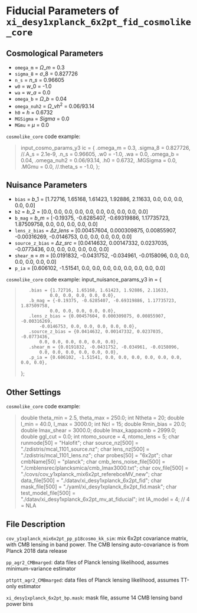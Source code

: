 # Fiducial Parameters of `xi_desy1xplanck_6x2pt_fid_cosmolike_core`

## Cosmological Parameters

- `omega_m` = $\Omega\_m$ = 0.3
- `sigma_8` = $\sigma\_8$ = 0.827726
- `n_s` = $n\_s$ = 0.96605
- `w0` = $w\_0$ = -1.0
- `wa` = $w\_a$ = 0.0
- `omega_b` = $\Omega\_b$ = 0.04
- `omega_nuh2` = $\Omega\_vh^2$ = 0.06/93.14
- `h0` = $h$ = 0.6732
- `MGSigma` = $Sigma$ = 0.0
- `MGmu` = $\mu$ = 0.0

`cosmolike_core` code example:
> input\_cosmo\_params\_y3 ic = {
>        .omega_m = 0.3,
>        .sigma_8 = 0.827726,
>        //.A_s = 2.1e-9,
>        .n_s = 0.96605,
>        .w0 = -1.0,
>        .wa = 0.0,
>        .omega_b = 0.04,
>        .omega_nuh2 = 0.06/93.14,
>        .h0 = 0.6732,
>        .MGSigma = 0.0,
>        .MGmu = 0.0,
>        //.theta_s = -1.0,
>    };

## Nuisance Parameters

- `bias` = $b\_1$ = [1.72716, 1.65168, 1.61423, 1.92886, 2.11633, 0.0, 0.0, 0.0, 0.0, 0.0]
- `b2` = $b\_2$ = [0.0, 0.0, 0.0, 0.0, 0.0, 0.0, 0.0, 0.0, 0.0, 0.0]
- `b_mag` = $b\_m$ = [-0.19375, -0.6285407, -0.69319886, 1.17735723, 1.87509758,  0.0, 0.0, 0.0, 0.0, 0.0]
- `lens_z_bias` = $\Delta z\_{lens}$ = [0.00457604, 0.000309875, 0.00855907, -0.00316269, -0.0146753, 0.0, 0.0, 0.0, 0.0, 0.0]
- `source_z_bias` = $\Delta z\_{src}$ = [0.0414632, 0.00147332, 0.0237035, -0.0773436, 0.0, 0.0, 0.0, 0.0, 0.0, 0.0]
- `shear_m` = $m$ = [0.0191832, -0.0431752, -0.034961, -0.0158096, 0.0, 0.0, 0.0, 0.0, 0.0, 0.0]
- `p_ia` = [0.606102, -1.51541, 0.0, 0.0, 0.0, 0.0, 0.0, 0.0, 0.0, 0.0]

`cosmolike_core` code example:
input_nuisance_params_y3 in = {
>        .bias = {1.72716, 1.65168, 1.61423, 1.92886, 2.11633,
>                0.0, 0.0, 0.0, 0.0, 0.0},
>        .b_mag = {-0.19375, -0.6285407, -0.69319886, 1.17735723, 1.87509758,
>                0.0, 0.0, 0.0, 0.0, 0.0},
>        .lens_z_bias = {0.00457604, 0.000309875, 0.00855907, -0.00316269,
>            -0.0146753, 0.0, 0.0, 0.0, 0.0, 0.0},
>        .source_z_bias = {0.0414632, 0.00147332, 0.0237035, -0.0773436,
>            0.0, 0.0, 0.0, 0.0, 0.0, 0.0},
>        .shear_m = {0.0191832, -0.0431752, -0.034961, -0.0158096,
>            0.0, 0.0, 0.0, 0.0, 0.0, 0.0},
>        .p_ia = {0.606102, -1.51541, 0.0, 0.0, 0.0, 0.0, 0.0, 0.0, 0.0, 0.0},
>    };

## Other Settings

`cosmolike_core` code example:

>    double theta_min = 2.5, theta_max = 250.0;
>    int Ntheta = 20;
>    double l_min = 40.0, l_max = 3000.0;
>    int Ncl = 15;
>    double Rmin_bias = 20.0;
>    double lmax_shear = 3000.0;
>    double lmax_kappacmb = 2999.0;
>    double ggl_cut = 0.0;
>    int ntomo_source = 4, ntomo_lens = 5;
>    char runmode[50] = "Halofit";
>    char source_nz[500] = "./zdistris/mcal_1101_source.nz";
>    char lens_nz[500] = "./zdistris/mcal_1101_lens.nz";
>    char probes[50] = "6x2pt";
>    char cmbName[50] = "planck";
>    char cmb_lens_noise_file[500] = "./cmblensrec/plancksmica/cmb_lmax3000.txt";
>    char cov_file[500] = "./covs/cov_y1xplanck_mix6x2pt_referebceMV_new";
>    char data_file[500] = "./datav/xi_desy1xplanck_6x2pt_fid";
>    char mask_file[500] = "./yaml/xi_desy1xplanck_6x2pt_fid.mask";
>    char test_model_file[500] = "./datav/xi_desy1xplanck_6x2pt_mv_at_fiducial";
>    int IA_model = 4; // 4 = NLA

## File Description

`cov_y1xplanck_mix6x2pt_pp_p18cosmo_kk_sim`: mix 6x2pt covariance matrix, with CMB lensing in band power. The CMB lensing auto-covariance is from Planck 2018 data release

`pp_agr2_CMBmarged`: data files of Planck lensing likelihood, assumes minimum-variance estimator

`pttptt_agr2_CMBmarged`: data files of Planck lensing likelihood, assumes TT-only estimator

`xi_desy1xplanck_6x2pt_bp.mask`: mask file, assume 14 CMB lensing band power bins
